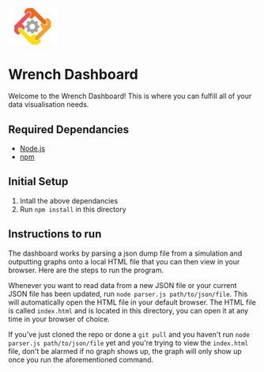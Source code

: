 <img src="public/logo-vertical.png" width="100" />

# Wrench Dashboard 

Welcome to the Wrench Dashboard! This is where you can fulfill all of your data visualisation needs.

## Required Dependancies

- [Node.js](https://nodejs.org/en/)
- [npm](https://www.npmjs.com/)

## Initial Setup

1. Intall the above dependancies
2. Run `npm install` in this directory

## Instructions to run

The dashboard works by parsing a json dump file from a simulation and outputting graphs onto a local HTML file that you can then view in your browser. Here are the steps to run the program.

Whenever you want to read data from a new JSON file or your current JSON file has been updated, run `node parser.js path/to/json/file`. This will automatically open the HTML file in your default browser. The HTML file is called `index.html` and is located in this directory, you can open it at any time in your browser of choice.

If you've just cloned the repo or done a `git pull` and you haven't run `node parser.js path/to/json/file` yet and you're trying to view the `index.html` file, don't be alarmed if no graph shows up, the graph will only show up once you run the aforementioned command.
